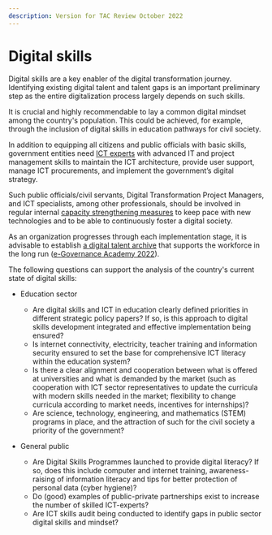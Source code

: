 ```yaml
---
description: Version for TAC Review October 2022
---
```


# Digital skills

Digital skills are a key enabler of the digital transformation journey. Identifying existing digital talent and talent gaps is an important preliminary step as the entire digitalization process largely depends on such skills.

It is crucial and highly recommendable to lay a common digital mindset among the country's population. This could be achieved, for example, through the inclusion of digital skills in education pathways for civil society.

In addition to equipping all citizens and public officials with basic skills, government entities need [ICT experts](../../sample-digital-team-composition/govstack-user-profiles-taxonomy.md) with advanced IT and project management skills to maintain the ICT architecture, provide user support, manage ICT procurements, and implement the government’s digital strategy.

Such public officials/civil servants, Digital Transformation Project Managers, and ICT specialists, among other professionals, should be involved in regular internal [capacity strengthening measures](../../learning-and-exchange/govlearn.md) to keep pace with new technologies and to be able to continuously foster a digital society.

As an organization progresses through each implementation stage, it is advisable to establish [a digital talent archive](https://govstack.gitbook.io/implementation-playbook/govstack-implementation-playbook/learning-and-exchange/capacity-development/digital-skills-in-relation-to-capacity-building) that supports the workforce in the long run ([e-Governance Academy 2022](https://ega.ee/publication/study-kenya-digital-readiness/)).

The following questions can support the analysis of the country's current state of digital skills:

*   Education sector&#x20;

    * Are digital skills and ICT in education clearly defined priorities in different strategic policy papers? If so, is this approach to digital skills development integrated and effective implementation being ensured?&#x20;
    * Is internet connectivity, electricity, teacher training and information security ensured to set the base for comprehensive ICT literacy within the education system?&#x20;
    * Is there a clear alignment and cooperation between what is offered at universities and what is demanded by the market (such as cooperation with ICT sector representatives to update the curricula with modern skills needed in the market; flexibility to change curricula according to market needs, incentives for internships)?&#x20;
    * Are science, technology, engineering, and mathematics (STEM) programs in place, and the attraction of such for the civil society a priority of the government? &#x20;

    &#x20;
* General public&#x20;
  * Are Digital Skills Programmes launched to provide digital literacy? If so, does this include computer and internet training, awareness-raising of information literacy and tips for better protection of personal data (cyber hygiene)?&#x20;
  * Do (good) examples of public-private partnerships exist to increase the number of skilled ICT-experts?&#x20;
  * Are ICT skills audit being conducted to identify gaps in public sector digital skills and mindset?&#x20;

&#x20;
